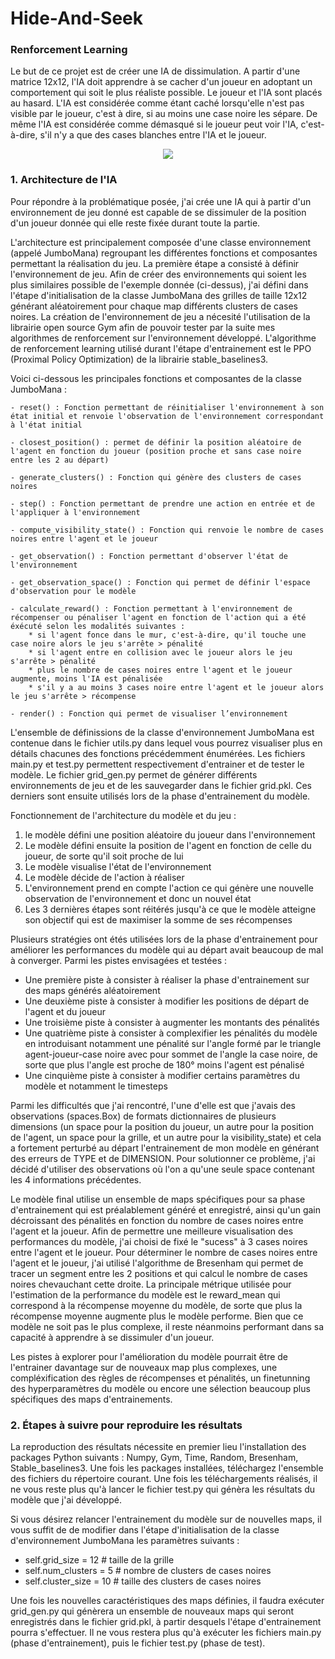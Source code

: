 # Hide-And-Seek
### Renforcement Learning

Le but de ce projet est de créer une IA de dissimulation. A partir d'une matrice 12x12, l'IA doit apprendre à se cacher d'un joueur en adoptant un comportement qui soit le plus réaliste possible. Le joueur et l'IA sont placés au hasard. L'IA est considérée comme étant caché lorsqu'elle n'est pas visible par le joueur, c'est à dire, si au moins une case noire les sépare. De même l'IA est considérée comme démasqué si le joueur peut voir l'IA, c'est-à-dire, s'il n'y a que des cases blanches entre l'IA et le joueur. 

<p align="center">
  <img src="https://github.com/andres2999/Hide-And-Seek/assets/91212621/3d982ce6-c530-4b42-b105-6a6d008ccff2" />
</p>


### 1. Architecture de l'IA

Pour répondre à la problématique posée, j'ai crée une IA qui à partir d'un environnement de jeu donné est capable de se dissimuler de la position d'un joueur donnée qui elle reste fixée durant toute la partie.


L'architecture est principalement composée d'une classe environnement (appelé JumboMana) regroupant les différentes fonctions et composantes permettant la réalisation du jeu. La première étape a consisté à définir l'environnement de jeu. Afin de créer des environnements qui soient les plus similaires possible de l'exemple donnée (ci-dessus), j'ai défini dans l'étape d'initialisation de la classe JumboMana des grilles de taille 12x12 générant aléatoirement pour chaque map différents clusters de cases noires. La création de l'environnement de jeu a nécesité l'utilisation de la librairie open source Gym afin de pouvoir tester par la suite mes algorithmes de renforcement sur l'environnement développé. L'algorithme de renforcement learning utilisé durant l'étape d'entrainement est le PPO (Proximal Policy Optimization) de la librairie stable_baselines3.

Voici ci-dessous les principales fonctions et composantes de la classe JumboMana : 

    - reset() : Fonction permettant de réinitialiser l'environnement à son état initial et renvoie l'observation de l'environnement correspondant à l'état initial

    - closest_position() : permet de définir la position aléatoire de l'agent en fonction du joueur (position proche et sans case noire entre les 2 au départ)

    - generate_clusters() : Fonction qui génère des clusters de cases noires 

    - step() : Fonction permettant de prendre une action en entrée et de l'appliquer à l'environnement

    - compute_visibility_state() : Fonction qui renvoie le nombre de cases noires entre l'agent et le joueur

    - get_observation() : Fonction permettant d'observer l'état de l'environnement

    - get_observation_space() : Fonction qui permet de définir l'espace d'observation pour le modèle

    - calculate_reward() : Fonction permettant à l'environnement de récompenser ou pénaliser l'agent en fonction de l'action qui a été éxécuté selon les modalités suivantes : 
        * si l'agent fonce dans le mur, c'est-à-dire, qu'il touche une case noire alors le jeu s'arrête > pénalité
        * si l'agent entre en collision avec le joueur alors le jeu s'arrête > pénalité
        * plus le nombre de cases noires entre l'agent et le joueur augmente, moins l'IA est pénalisée
        * s'il y a au moins 3 cases noire entre l'agent et le joueur alors le jeu s'arrête > récompense

    - render() : Fonction qui permet de visualiser l’environnement

L'ensemble de définissions de la classe d'environnement JumboMana est contenue dans le fichier utils.py dans lequel vous pourrez visualiser plus en détails chacunes des fonctions précédemment énumérées. Les fichiers main.py et test.py permettent respectivement d'entrainer et de tester le modèle. Le fichier grid_gen.py permet de générer différents environnements de jeu et de les sauvegarder dans le fichier grid.pkl. Ces derniers sont ensuite utilisés lors de la phase d'entrainement du modèle. 

Fonctionnement de l'architecture du modèle et du jeu : 
  1) le modèle défini une position aléatoire du joueur dans l'environnement
  2) Le modèle défini ensuite la position de l'agent en fonction de celle du joueur, de sorte qu'il soit proche de lui
  3) Le modèle visualise l'état de l'environnement
  4) Le modèle décide de l'action à réaliser
  5) L'environnement prend en compte l'action ce qui génère une nouvelle observation de l'environnement et donc un nouvel état
  6) Les 3 dernières étapes sont réitérés jusqu'à ce que le modèle atteigne son objectif qui est de maximiser la somme de ses récompenses

Plusieurs stratégies ont étés utilisées lors de la phase d'entrainement pour améliorer les performances du modèle qui au départ avait beaucoup de mal à converger. Parmi les pistes envisagées et testées : 
  * Une première piste à consister à réaliser la phase d'entrainement sur des maps générés aléatoirement
  * Une deuxième piste à consister à modifier les positions de départ de l'agent et du joueur
  * Une troisième piste à consister à augmenter les montants des pénalités
  * Une quatrième piste à consister à complexifier les pénalités du modèle en introduisant notamment une pénalité sur l'angle formé par le triangle agent-joueur-case noire avec pour sommet de l'angle la case noire, de sorte que plus l'angle est proche de 180° moins l'agent est pénalisé 
  * Une cinquième piste à consister à modifier certains paramètres du modèle et notamment le timesteps

Parmi les difficultés que j'ai rencontré, l'une d'elle est que j'avais des observations (spaces.Box) de formats dictionnaires de plusieurs dimensions (un space pour la position du joueur, un autre pour la position de l'agent, un space pour la grille, et un autre pour la visibility_state) et cela a fortement perturbé au départ l'entrainement de mon modèle en générant des erreurs de TYPE et de DIMENSION. Pour solutionner ce problème, j'ai décidé d'utiliser des observations où l'on a qu'une seule space contenant les 4 informations précédentes. 

Le modèle final utilise un ensemble de maps spécifiques pour sa phase d'entrainement qui est préalablement généré et enregistré, ainsi qu'un gain décroissant des pénalités en fonction du nombre de cases noires entre l'agent et la joueur. Afin de permettre une meilleure visualisation des performances du modèle, j'ai choisi de fixé le "sucess" à 3 cases noires entre l'agent et le joueur. Pour déterminer le nombre de cases noires entre l'agent et le joueur, j'ai utilisé l'algorithme de Bresenham qui permet de tracer un segment entre les 2 positions et qui calcul le nombre de cases noires chevauchant cette droite. La principale métrique utilisée pour l'estimation de la performance du modèle est le reward_mean qui correspond à la récompense moyenne du modèle, de sorte que plus la récompense moyenne augmente plus le modèle performe. Bien que ce modèle ne soit pas le plus complexe, il reste néanmoins performant dans sa capacité à apprendre à se dissimuler d'un joueur. 

Les pistes à explorer pour l'amélioration du modèle pourrait être de l'entrainer davantage sur de nouveaux map plus complexes, une compléxification des règles de récompenses et pénalités, un finetunning des hyperparamètres du modèle ou encore une sélection beaucoup plus spécifiques des maps d'entrainements. 


### 2. Étapes à suivre pour reproduire les résultats

La reproduction des résultats nécessite en premier lieu l'installation des packages Python suivants : Numpy, Gym, Time, Random, Bresenham, Stable_baselines3. Une fois les packages installées, téléchargez l'ensemble des fichiers du répertoire courant. Une fois les téléchargements réalisés, il ne vous reste plus qu'à lancer le fichier test.py qui génèra les résultats du modèle que j'ai développé. 

Si vous désirez relancer l'entrainement du modèle sur de nouvelles maps, il vous suffit de de modifier dans l'étape d'initialisation de la classe d'environnement JumboMana les paramètres suivants : 
  - self.grid_size = 12 # taille de la grille
  - self.num_clusters = 5 # nombre de clusters de cases noires
  - self.cluster_size = 10 # taille des clusters de cases noires

Une fois les nouvelles caractéristiques des maps définies, il faudra exécuter grid_gen.py qui génèrera un ensemble de nouveaux maps qui seront enregistrés dans le fichier grid.pkl, à partir desquels l'étape d'entrainement pourra s'effectuer. Il ne vous restera plus qu'à exécuter les fichiers main.py (phase d'entrainement), puis le fichier test.py (phase de test). 
